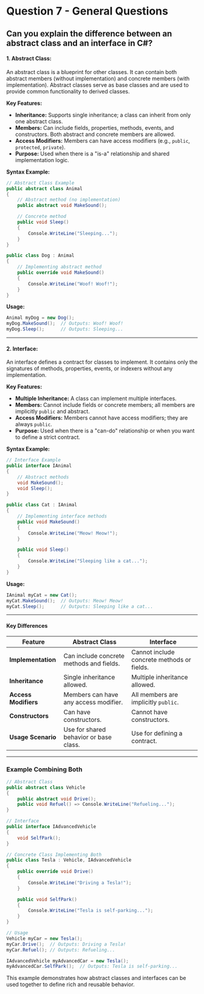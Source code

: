 # Question 7 - General Questions

## Can you explain the difference between an abstract class and an interface in C#?

#### **1. Abstract Class:**
An abstract class is a blueprint for other classes. It can contain both abstract members (without implementation) and concrete members (with implementation). Abstract classes serve as base classes and are used to provide common functionality to derived classes.

**Key Features:**
- **Inheritance:** Supports single inheritance; a class can inherit from only one abstract class.
- **Members:** Can include fields, properties, methods, events, and constructors. Both abstract and concrete members are allowed.
- **Access Modifiers:** Members can have access modifiers (e.g., `public`, `protected`, `private`).
- **Purpose:** Used when there is a "is-a" relationship and shared implementation logic.

**Syntax Example:**

```csharp
// Abstract Class Example
public abstract class Animal
{
    // Abstract method (no implementation)
    public abstract void MakeSound();

    // Concrete method
    public void Sleep()
    {
        Console.WriteLine("Sleeping...");
    }
}

public class Dog : Animal
{
    // Implementing abstract method
    public override void MakeSound()
    {
        Console.WriteLine("Woof! Woof!");
    }
}
```

**Usage:**

```csharp
Animal myDog = new Dog();
myDog.MakeSound();  // Outputs: Woof! Woof!
myDog.Sleep();      // Outputs: Sleeping...
```

---

#### **2. Interface:**
An interface defines a contract for classes to implement. It contains only the signatures of methods, properties, events, or indexers without any implementation.

**Key Features:**
- **Multiple Inheritance:** A class can implement multiple interfaces.
- **Members:** Cannot include fields or concrete members; all members are implicitly `public` and abstract.
- **Access Modifiers:** Members cannot have access modifiers; they are always `public`.
- **Purpose:** Used when there is a "can-do" relationship or when you want to define a strict contract.

**Syntax Example:**

```csharp
// Interface Example
public interface IAnimal
{
    // Abstract methods
    void MakeSound();
    void Sleep();
}

public class Cat : IAnimal
{
    // Implementing interface methods
    public void MakeSound()
    {
        Console.WriteLine("Meow! Meow!");
    }

    public void Sleep()
    {
        Console.WriteLine("Sleeping like a cat...");
    }
}
```

**Usage:**

```csharp
IAnimal myCat = new Cat();
myCat.MakeSound();  // Outputs: Meow! Meow!
myCat.Sleep();      // Outputs: Sleeping like a cat...
```

---

#### **Key Differences**

| Feature                   | Abstract Class                          | Interface                         |
|---------------------------|-----------------------------------------|-----------------------------------|
| **Implementation**         | Can include concrete methods and fields. | Cannot include concrete methods or fields. |
| **Inheritance**            | Single inheritance allowed.            | Multiple inheritance allowed.     |
| **Access Modifiers**       | Members can have any access modifier.   | All members are implicitly `public`. |
| **Constructors**           | Can have constructors.                 | Cannot have constructors.         |
| **Usage Scenario**         | Use for shared behavior or base class.  | Use for defining a contract.      |

---

### **Example Combining Both**

```csharp
// Abstract Class
public abstract class Vehicle
{
    public abstract void Drive();
    public void Refuel() => Console.WriteLine("Refueling...");
}

// Interface
public interface IAdvancedVehicle
{
    void SelfPark();
}

// Concrete Class Implementing Both
public class Tesla : Vehicle, IAdvancedVehicle
{
    public override void Drive()
    {
        Console.WriteLine("Driving a Tesla!");
    }

    public void SelfPark()
    {
        Console.WriteLine("Tesla is self-parking...");
    }
}

// Usage
Vehicle myCar = new Tesla();
myCar.Drive();  // Outputs: Driving a Tesla!
myCar.Refuel(); // Outputs: Refueling...

IAdvancedVehicle myAdvancedCar = new Tesla();
myAdvancedCar.SelfPark();  // Outputs: Tesla is self-parking...
```

This example demonstrates how abstract classes and interfaces can be used together to define rich and reusable behavior.

